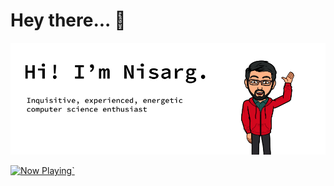 # Hey there... 👋
<img src="https://raw.githubusercontent.com/nshah9856/nshah9856/master/hello.png" alt="Hello there!"/>

<a href="https://now-playing-joshlmao.vercel.app/now-playing?open">

<img src="http://now-playing.nisarg-shah.com/" width="256" height="128" alt="Now Playing">`
</a>
<!--
**nshah9856/nshah9856** is a ✨ _special_ ✨ repository because its `README.md` (this file) appears on your GitHub profile.

Here are some ideas to get you started:

- 🔭 I’m currently working on ...
- 🌱 I’m currently learning ...
- 👯 I’m looking to collaborate on ...
- 🤔 I’m looking for help with ...
- 💬 Ask me about ...
- 📫 How to reach me: ...
- 😄 Pronouns: ...
- ⚡ Fun fact: ...
-->

